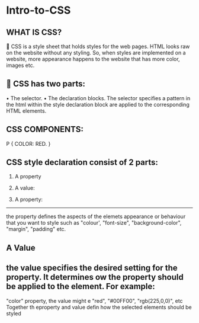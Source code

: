 # Intro-to-CSS
WHAT IS CSS?
-----------------------------------------------------
	CSS is a style sheet that holds styles for the web pages. HTML looks raw on the website without any styling. So, when styles are implemented on a website, more appearance happens to the website that has more color, images etc.

	CSS has two parts:
------------------------------------------------------
•	The selector.
•	The declaration blocks.
The selector specifies a pattern in the html within the style declaration block are applied to the corresponding HTML elements.

CSS COMPONENTS:
-------------------------------------------------------
P {
	COLOR: RED.
}

CSS style declaration consist of 2 parts:
------------------------------------------------------
1)	A property
2)	A value:

3)	A property:
   ---------------------------------------------------
   the property defines the aspects of the elemets appearance or behaviour that you want to style such as "colour', "font-size", "background-color", "margin", "padding" etc.

   A Value
   -------------------------------------------------------
   the value specifies the desired setting for the property. It determines ow the property should be applied to the element. 
   For example:
   -------------------------------------------------------
   "color" property, the value might e "red", "#00FF00", "rgb(225,0,0)", etc
   Together th eproperty and value defin how the selected elements should be styled

